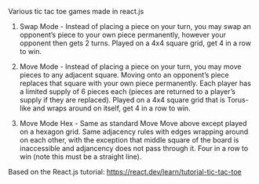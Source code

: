 Various tic tac toe games made in react.js

1. Swap Mode - Instead of placing a piece on your turn, you may swap an opponent’s piece to your own piece permanently, however your opponent then gets 2 turns. Played on a 4x4 square grid, get 4 in a row to win.

2. Move Mode - Instead of placing a piece on your turn, you may move pieces to any adjacent square. Moving onto an opponent’s piece replaces that square with your own piece permanently. Each player has a limited supply of 6 pieces each (pieces are returned to a player’s supply if they are replaced). Played on a 4x4 square grid that is Torus-like and wraps around on itself, get 4 in a row to win.

3. Move Mode Hex - Same as standard Move Move above except played on a hexagon grid. Same adjacency rules with edges wrapping around on each other, with the exception that middle square of the board is inaccessible and adjancency does not pass through it. Four in a row to win (note this must be a straight line).

Based on the React.js tutorial: https://react.dev/learn/tutorial-tic-tac-toe
